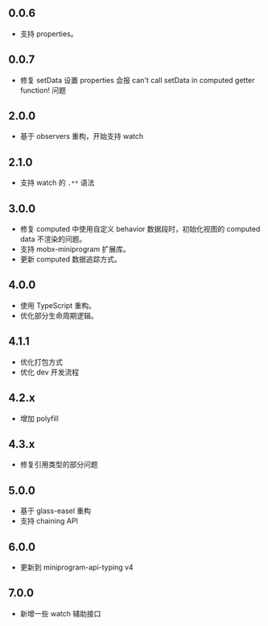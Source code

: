 ## 0.0.6

- 支持 properties。

## 0.0.7

- 修复 setData 设置 properties 会报 can't call setData in computed getter function! 问题

## 2.0.0

- 基于 observers 重构，开始支持 watch

## 2.1.0

- 支持 watch 的 `.**` 语法

## 3.0.0

- 修复 computed 中使用自定义 behavior 数据段时，初始化视图的 computed data 不渲染的问题。
- 支持 mobx-miniprogram 扩展库。
- 更新 computed 数据追踪方式。

## 4.0.0

- 使用 TypeScript 重构。
- 优化部分生命周期逻辑。

## 4.1.1

- 优化打包方式
- 优化 dev 开发流程

## 4.2.x

- 增加 polyfill

## 4.3.x

- 修复引用类型的部分问题

## 5.0.0

- 基于 glass-easel 重构
- 支持 chaining API

## 6.0.0

- 更新到 miniprogram-api-typing v4

## 7.0.0

- 新增一些 watch 辅助接口

